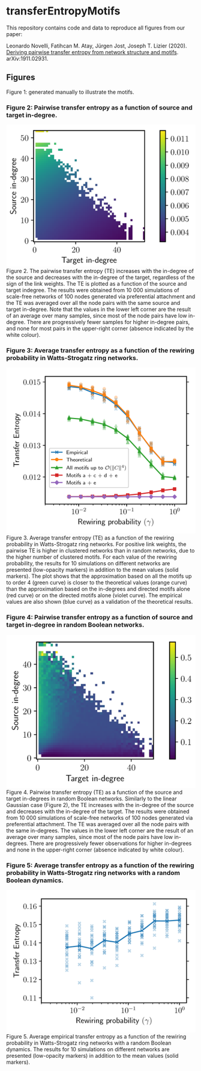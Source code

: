 # transferEntropyMotifs

This repository contains code and data to reproduce all figures from our paper:

Leonardo Novelli, Fatihcan M. Atay, Jürgen Jost, Joseph T. Lizier (2020).
[Deriving pairwise transfer entropy from network structure and motifs](https://arxiv.org/abs/1911.02931).
arXiv:1911.02931.

## Figures

Figure 1: generated manually to illustrate the motifs.

### Figure 2: Pairwise transfer entropy as a function of source and target in-degree.
![Results](figureOutputs/Fig2.png)
Figure 2. The pairwise transfer entropy (TE) increases with the in-degree of the source and decreases with the in-degree of the target, regardless of the sign of the link weights. The TE is plotted as a function of the source and target indegree. The results were obtained from 10 000 simulations of scale-free networks of 100 nodes generated via preferential attachment and the TE was averaged over all the node pairs with the same source and target in-degree. Note that the values in the lower left corner are the result of an average over many samples, since most of the node pairs have low in-degree. There are progressively fewer samples for higher in-degree pairs, and none for most pairs in the upper-right corner (absence indicated by the white colour).

### Figure 3: Average transfer entropy as a function of the rewiring probability in Watts-Strogatz ring networks.
![Results](figureOutputs/Fig3.png)
Figure 3. Average transfer entropy (TE) as a function of the rewiring probability in Watts-Strogatz ring networks. For positive link weights, the pairwise TE is higher in clustered networks than in random networks, due to the higher number of clustered motifs. For each value of the rewiring probability, the results for 10 simulations on different networks are presented (low-opacity markers) in addition to the mean values (solid markers). The plot shows that the approximation based on all the motifs up to order 4 (green curve) is closer to the theoretical values (orange curve) than the approximation based on the in-degrees and directed motifs alone (red curve) or on the directed motifs alone (violet curve). The empirical values are also shown (blue curve) as a validation of the theoretical results.

### Figure 4: Pairwise transfer entropy as a function of source and target in-degree in random Boolean networks.
![Results](figureOutputs/Fig4.png)
Figure 4. Pairwise transfer entropy (TE) as a function of the source and target in-degrees in random Boolean networks.
Similarly to the linear Gaussian case (Figure 2), the TE increases with the in-degree of the source and decreases with the in-degree of the target. The results were obtained from 10 000 simulations of scale-free networks of 100 nodes generated via preferential attachment. The TE was averaged over all the node pairs with the same in-degrees. The values in the lower left corner are the result of an average over many samples, since most of the node pairs have low in-degrees. There are progressively fewer observations for higher in-degrees and none in the upper-right corner (absence indicated by white colour).


### Figure 5: Average transfer entropy as a function of the rewiring probability in Watts-Strogatz ring networks with a random Boolean dynamics.
![Results](figureOutputs/Fig5.png)
Figure 5. Average empirical transfer entropy as a function of the rewiring probability in Watts-Strogatz ring networks with a random Boolean dynamics. The results for 10 simulations on different networks are presented (low-opacity markers) in addition to the mean values (solid markers).